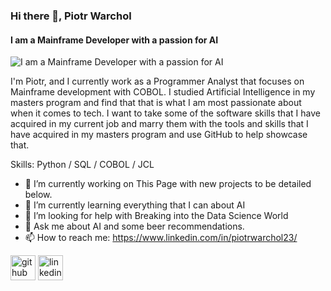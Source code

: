 ### Hi there 👋, Piotr Warchol
#### I am a Mainframe Developer with a passion for AI
![I am a Mainframe Developer with a passion for AI](https://media.dev.to/dynamic/image/width=1000,height=420,fit=cover,gravity=auto,format=auto/https%3A%2F%2Fdev-to-uploads.s3.amazonaws.com%2Fuploads%2Farticles%2Fn8qb80cozdu3kpizefle.png)

I'm Piotr, and I currently work as a Programmer Analyst that focuses on Mainframe development with COBOL. I studied Artificial Intelligence in my masters program and find that that is what I am most passionate about when it comes to tech. I want to take some of the software skills that I have acquired in my current job and marry them with the tools and skills that I have acquired in my masters program and use GitHub to help showcase that.

Skills: Python / SQL / COBOL / JCL

- 🔭 I’m currently working on This Page with new projects to be detailed below. 
- 🌱 I’m currently learning everything that I can about AI 
- 🤔 I’m looking for help with Breaking into the Data Science World 
- 💬 Ask me about AI and some beer recommendations. 
- 📫 How to reach me: https://www.linkedin.com/in/piotrwarchol23/ 


[<img src='https://cdn.jsdelivr.net/npm/simple-icons@3.0.1/icons/github.svg' alt='github' height='40'>](https://github.com/PiotrWarchol)  [<img src='https://cdn.jsdelivr.net/npm/simple-icons@3.0.1/icons/linkedin.svg' alt='linkedin' height='40'>](https://www.linkedin.com/in/piotrwarchol23/)  

